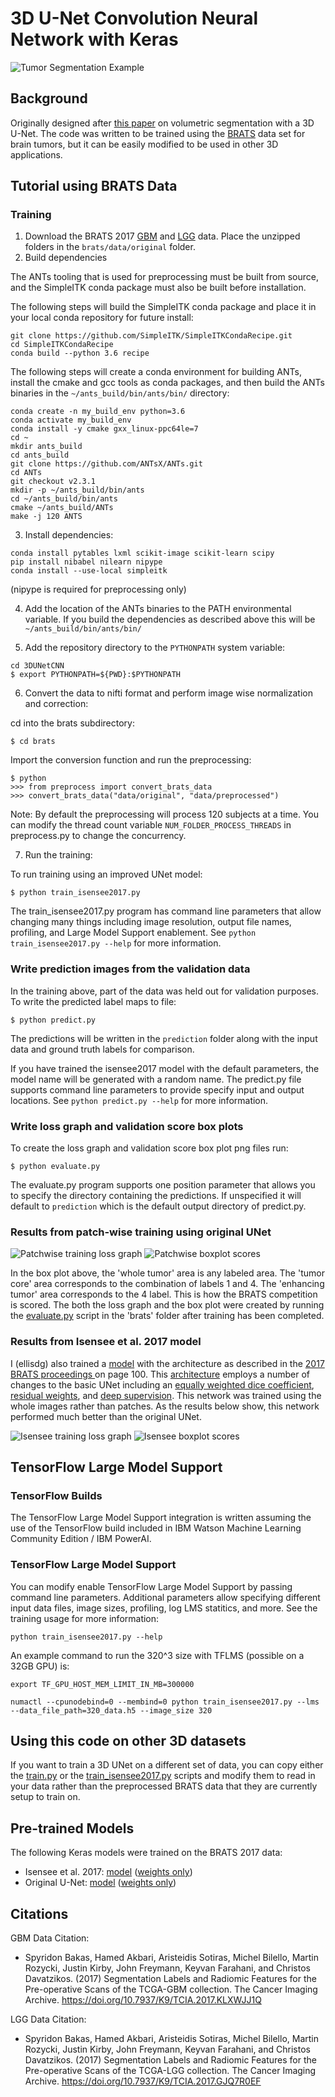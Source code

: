 # 3D U-Net Convolution Neural Network with Keras
![Tumor Segmentation Example](doc/tumor_segmentation_illusatration.gif)
## Background
Originally designed after [this paper](http://lmb.informatik.uni-freiburg.de/Publications/2016/CABR16/cicek16miccai.pdf) on
volumetric segmentation with a 3D U-Net.
The code was written to be trained using the
[BRATS](http://www.med.upenn.edu/sbia/brats2017.html) data set for brain tumors, but it can
be easily modified to be used in other 3D applications.

## Tutorial using BRATS Data
### Training
1. Download the BRATS 2017 [GBM](https://app.box.com/shared/static/l5zoa0bjp1pigpgcgakup83pzadm6wxs.zip) and
[LGG](https://app.box.com/shared/static/x75fzof83mmomea2yy9kshzj3tr9zni3.zip) data. Place the unzipped folders in the
```brats/data/original``` folder.
2. Build dependencies

The ANTs tooling that is used for preprocessing must be built from source,
and the SimpleITK conda package must also be built before installation.

The following steps will build the SimpleITK conda package and place it in
your local conda repository for future install:
```
git clone https://github.com/SimpleITK/SimpleITKCondaRecipe.git
cd SimpleITKCondaRecipe
conda build --python 3.6 recipe
```

The following steps will create a conda environment for building ANTs, install
the cmake and gcc tools as conda packages, and then build the ANTs binaries
in the `~/ants_build/bin/ants/bin/` directory:
```
conda create -n my_build_env python=3.6
conda activate my_build_env
conda install -y cmake gxx_linux-ppc64le=7
cd ~
mkdir ants_build
cd ants_build
git clone https://github.com/ANTsX/ANTs.git
cd ANTs
git checkout v2.3.1
mkdir -p ~/ants_build/bin/ants
cd ~/ants_build/bin/ants
cmake ~/ants_build/ANTs
make -j 120 ANTS
```

3. Install dependencies:
```
conda install pytables lxml scikit-image scikit-learn scipy
pip install nibabel nilearn nipype
conda install --use-local simpleitk
```
(nipype is required for preprocessing only)

4. Add the location of the ANTs binaries to the PATH environmental variable.
If you build the dependencies as described above this will be `~/ants_build/bin/ants/bin/`

5. Add the repository directory to the ```PYTHONPATH``` system variable:
```
cd 3DUNetCNN
$ export PYTHONPATH=${PWD}:$PYTHONPATH
```
6. Convert the data to nifti format and perform image wise normalization and correction:

cd into the brats subdirectory:
```
$ cd brats
```
Import the conversion function and run the preprocessing:
```
$ python
>>> from preprocess import convert_brats_data
>>> convert_brats_data("data/original", "data/preprocessed")
```
Note: By default the preprocessing will process 120
subjects at a time. You can modify the thread count variable
`NUM_FOLDER_PROCESS_THREADS` in preprocess.py to change the concurrency.

7. Run the training:

To run training using an improved UNet model:
```
$ python train_isensee2017.py
```

The train_isensee2017.py program has command line parameters that allow
changing many things including image resolution, output file names,
profiling, and Large Model Support enablement. See
`python train_isensee2017.py --help` for more information.

### Write prediction images from the validation data
In the training above, part of the data was held out for validation purposes.
To write the predicted label maps to file:
```
$ python predict.py
```
The predictions will be written in the ```prediction``` folder along with the
input data and ground truth labels for comparison.

If you have trained the isensee2017 model with the default parameters, the
model name will be generated with a random name. The predict.py file
supports command line parameters to provide specify input and output
locations. See `python predict.py --help` for more information.

### Write loss graph and validation score box plots
To create the loss graph and validation score box plot png files run:
```
$ python evaluate.py
```

The evaluate.py program supports one position parameter that allows you
to specify the directory containing the predictions. If unspecified
it will default to `prediction` which is the default output directory of
predict.py.

### Results from patch-wise training using original UNet
![Patchwise training loss graph
](doc/brats_64cubedpatch_loss_graph.png)
![Patchwise boxplot scores
](doc/brats_64cubedpatch_validation_scores_boxplot.png)

In the box plot above, the 'whole tumor' area is any labeled area. The 'tumor core' area corresponds to the combination
of labels 1 and 4. The 'enhancing tumor' area corresponds to the 4 label. This is how the BRATS competition is scored.
The both the loss graph and the box plot were created by running the
[evaluate.py](brats/evaluate.py) script in the 'brats'
folder after training has been completed.

### Results from Isensee et al. 2017 model
I (ellisdg) also trained a [model](unet3d/model/isensee2017.py) with the architecture as described in the [2017 BRATS proceedings
](https://www.cbica.upenn.edu/sbia/Spyridon.Bakas/MICCAI_BraTS/MICCAI_BraTS_2017_proceedings_shortPapers.pdf)
on page 100. This [architecture](doc/isensee2017.png) employs a number of changes to the basic UNet including an
[equally weighted dice coefficient](unet3d/metrics.py#L17),
[residual weights](https://wiki.tum.de/display/lfdv/Deep+Residual+Networks),
and [deep supervision](https://arxiv.org/pdf/1409.5185.pdf).
This network was trained using the whole images rather than patches.
As the results below show, this network performed much better than the original UNet.

![Isensee training loss graph
](doc/isensee_2017_loss_graph.png)
![Isensee boxplot scores
](doc/isensee_2017_scores_boxplot.png)

## TensorFlow Large Model Support
### TensorFlow Builds
The TensorFlow Large Model Support integration is written assuming the use of
the TensorFlow build included in IBM Watson Machine Learning Community Edition / IBM PowerAI.

### TensorFlow Large Model Support
You can modify enable TensorFlow Large Model Support by passing command line
parameters. Additional parameters allow specifying different input data files,
image sizes, profiling, log LMS statitics, and more.
See the training usage for more information:
```
python train_isensee2017.py --help
```

An example command to run the 320^3 size with TFLMS (possible on a 32GB GPU) is:
```
export TF_GPU_HOST_MEM_LIMIT_IN_MB=300000

numactl --cpunodebind=0 --membind=0 python train_isensee2017.py --lms --data_file_path=320_data.h5 --image_size 320
```

## Using this code on other 3D datasets
If you want to train a 3D UNet on a different set of data, you can copy either the [train.py](brats/train.py) or the
[train_isensee2017.py](brats/train_isensee2017.py) scripts and modify them to
read in your data rather than the preprocessed BRATS data that they are currently setup to train on.

## Pre-trained Models
The following Keras models were trained on the BRATS 2017 data:
* Isensee et al. 2017:
[model](https://univnebrmedcntr-my.sharepoint.com/:u:/g/personal/david_ellis_unmc_edu/EfSLuSnktwZLs2kB84S8Y6oBRCOk4WT38UxeE9KYka2Gjg)
([weights only](https://univnebrmedcntr-my.sharepoint.com/:u:/g/personal/david_ellis_unmc_edu/EV8SBkKY67xEkk-1o1wiuG8BO-mBxKmd2Pnegvf6St8-DA?e=tRcO71))
* Original U-Net:
[model](https://univnebrmedcntr-my.sharepoint.com/:u:/g/personal/david_ellis_unmc_edu/EUKI2FjEF4FMttJ9q7bQ5IIBEYj7MCJ1O1PF-uTVIV6-YA?e=d2yrEc)
([weights only](https://univnebrmedcntr-my.sharepoint.com/:u:/g/personal/david_ellis_unmc_edu/ESHW544cGtNFlFBKqCY8qHkB79EMRENAyqgQXGIMVMykCQ?e=QLJl5d))

## Citations
GBM Data Citation:
 * Spyridon Bakas, Hamed Akbari, Aristeidis Sotiras, Michel Bilello, Martin Rozycki, Justin Kirby, John Freymann, Keyvan Farahani, and Christos Davatzikos. (2017) Segmentation Labels and Radiomic Features for the Pre-operative Scans of the TCGA-GBM collection. The Cancer Imaging Archive. https://doi.org/10.7937/K9/TCIA.2017.KLXWJJ1Q

LGG Data Citation:
 * Spyridon Bakas, Hamed Akbari, Aristeidis Sotiras, Michel Bilello, Martin Rozycki, Justin Kirby, John Freymann, Keyvan Farahani, and Christos Davatzikos. (2017) Segmentation Labels and Radiomic Features for the Pre-operative Scans of the TCGA-LGG collection. The Cancer Imaging Archive. https://doi.org/10.7937/K9/TCIA.2017.GJQ7R0EF
